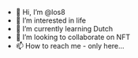 - 👋 Hi, I’m @los8
- 👀 I’m interested in life
- 🌱 I’m currently learning Dutch
- 💞️ I’m looking to collaborate on NFT
- 📫 How to reach me - only here...

<!---
los8/los8 is a ✨ special ✨ repository because its `README.md` (this file) appears on your GitHub profile.
You can click the Preview link to take a look at your changes.
--->

